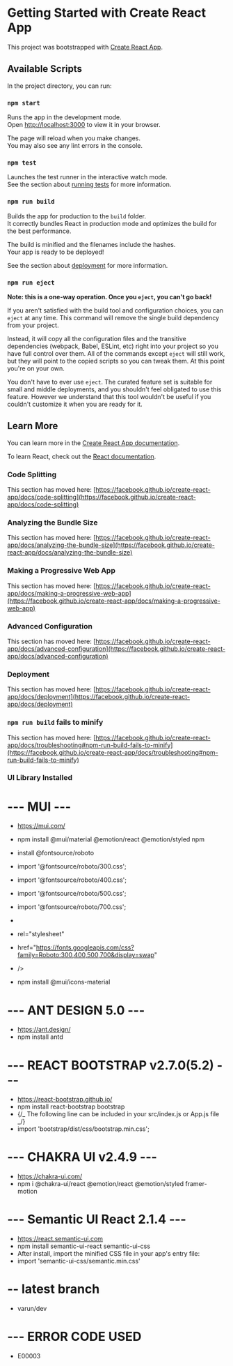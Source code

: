 # Getting Started with Create React App

This project was bootstrapped with
[Create React App](https://github.com/facebook/create-react-app).

## Available Scripts

In the project directory, you can run:

### `npm start`

Runs the app in the development mode.\
Open [http://localhost:3000](http://localhost:3000) to view it in your browser.

The page will reload when you make changes.\
You may also see any lint errors in the console.

### `npm test`

Launches the test runner in the interactive watch mode.\
See the section about [running tests](https://facebook.github.io/create-react-app/docs/running-tests)
for more information.

### `npm run build`

Builds the app for production to the `build` folder.\
It correctly bundles React in production mode and optimizes the build for the best
performance.

The build is minified and the filenames include the hashes.\
Your app is ready to be deployed!

See the section about
[deployment](https://facebook.github.io/create-react-app/docs/deployment) for
more information.

### `npm run eject`

**Note: this is a one-way operation. Once you `eject`, you can't go back!**

If you aren't satisfied with the build tool and configuration choices, you can
`eject` at any time. This command will remove the single build dependency from
your project.

Instead, it will copy all the configuration files and the transitive
dependencies (webpack, Babel, ESLint, etc) right into your project so you have
full control over them. All of the commands except `eject` will still work, but
they will point to the copied scripts so you can tweak them. At this point
you're on your own.

You don't have to ever use `eject`. The curated feature set is suitable for
small and middle deployments, and you shouldn't feel obligated to use this
feature. However we understand that this tool wouldn't be useful if you couldn't
customize it when you are ready for it.

## Learn More

You can learn more in the
[Create React App documentation](https://facebook.github.io/create-react-app/docs/getting-started).

To learn React, check out the [React documentation](https://reactjs.org/).

### Code Splitting

This section has moved here:
[https://facebook.github.io/create-react-app/docs/code-splitting](https://facebook.github.io/create-react-app/docs/code-splitting)

### Analyzing the Bundle Size

This section has moved here:
[https://facebook.github.io/create-react-app/docs/analyzing-the-bundle-size](https://facebook.github.io/create-react-app/docs/analyzing-the-bundle-size)

### Making a Progressive Web App

This section has moved here:
[https://facebook.github.io/create-react-app/docs/making-a-progressive-web-app](https://facebook.github.io/create-react-app/docs/making-a-progressive-web-app)

### Advanced Configuration

This section has moved here:
[https://facebook.github.io/create-react-app/docs/advanced-configuration](https://facebook.github.io/create-react-app/docs/advanced-configuration)

### Deployment

This section has moved here:
[https://facebook.github.io/create-react-app/docs/deployment](https://facebook.github.io/create-react-app/docs/deployment)

### `npm run build` fails to minify

This section has moved here:
[https://facebook.github.io/create-react-app/docs/troubleshooting#npm-run-build-fails-to-minify](https://facebook.github.io/create-react-app/docs/troubleshooting#npm-run-build-fails-to-minify)

### UI Library Installed

# --- MUI ---

- https://mui.com/
- npm install @mui/material @emotion/react @emotion/styled npm

- install @fontsource/roboto

- import '@fontsource/roboto/300.css';
- import '@fontsource/roboto/400.css';
- import '@fontsource/roboto/500.css';
- import '@fontsource/roboto/700.css';
  <!-- OR PUT BELOW LINE INSIDE HEAD TAG -->
- <link
- rel="stylesheet"
- href="https://fonts.googleapis.com/css?family=Roboto:300,400,500,700&display=swap"
- />

- npm install @mui/icons-material

# --- ANT DESIGN 5.0 ---

- https://ant.design/
- npm install antd

# --- REACT BOOTSTRAP v2.7.0(5.2) ---

- https://react-bootstrap.github.io/
- npm install react-bootstrap bootstrap
- {/_ The following line can be included in your src/index.js or App.js file _/}
- import 'bootstrap/dist/css/bootstrap.min.css';

# --- CHAKRA UI v2.4.9 ---

- https://chakra-ui.com/
- npm i @chakra-ui/react @emotion/react @emotion/styled framer-motion

# --- Semantic UI React 2.1.4 ---

- https://react.semantic-ui.com
- npm install semantic-ui-react semantic-ui-css
- After install, import the minified CSS file in your app's entry file:
- import 'semantic-ui-css/semantic.min.css'

# -- latest branch

- varun/dev

# --- ERROR CODE USED

- E00003
